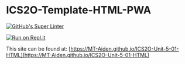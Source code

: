 # ICS2O-Template-HTML-PWA

[![GitHub's Super Linter](https://github.com/MT-Aiden/ICS2O-Unit-5-01-HTML/workflows/GitHub's%20Super%20Linter/badge.svg)](https://github.com/MT-Aiden/ICS2O-Unit-5-01-HTML/actions)

[![Run on Repl.it](https://repl.it/badge/github/MT-Aiden/ICS2O-Unit-5-01-HTML)](https://repl.it/github/MT-Aiden/ICS2O-Unit-5-01-HTML)

This site can be found at: [https://MT-Aiden.github.io/ICS2O-Unit-5-01-HTML](https://MT-Aiden.github.io/ICS2O-Unit-5-01-HTML)
